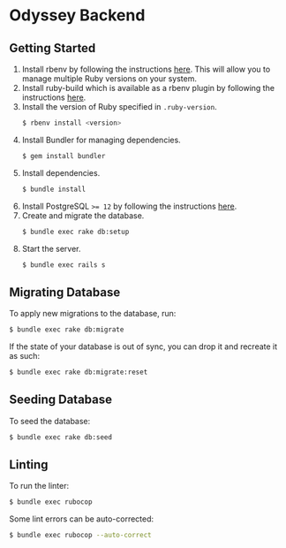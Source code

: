 # Odyssey Backend

## Getting Started

1. Install rbenv by following the instructions [here](https://github.com/rbenv/rbenv#installation).
   This will allow you to manage multiple Ruby versions on your system.
1. Install ruby-build which is available as a rbenv plugin by following the instructions [here](https://github.com/rbenv/ruby-build#installation).
1. Install the version of Ruby specified in `.ruby-version`.
   ```sh
   $ rbenv install <version>
   ```
1. Install Bundler for managing dependencies.
   ```sh
   $ gem install bundler
   ```
1. Install dependencies.
   ```sh
   $ bundle install
   ```
1. Install PostgreSQL `>= 12` by following the instructions [here](https://www.postgresql.org/download/).
1. Create and migrate the database.
   ```sh
   $ bundle exec rake db:setup
   ```
1. Start the server.
   ```sh
   $ bundle exec rails s
   ```

## Migrating Database

To apply new migrations to the database, run:
```sh
$ bundle exec rake db:migrate
```

If the state of your database is out of sync, you can drop it and recreate it as such:
```sh
$ bundle exec rake db:migrate:reset
```

## Seeding Database

To seed the database:
```sh
$ bundle exec rake db:seed
```

## Linting

To run the linter:
```sh
$ bundle exec rubocop
```

Some lint errors can be auto-corrected:
```sh
$ bundle exec rubocop --auto-correct
```
